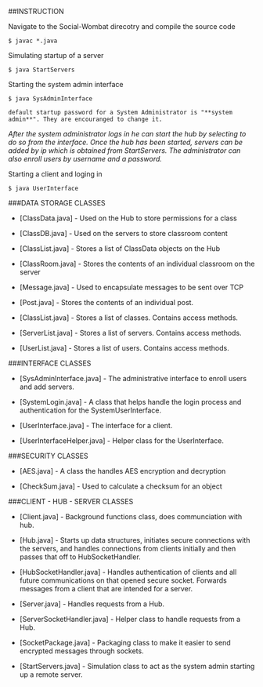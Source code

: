 ##INSTRUCTION

Navigate to the Social-Wombat direcotry and compile the source code 

    $ javac *.java
    
Simulating startup of a server 

    $ java StartServers

Starting the system admin interface

    $ java SysAdminInterface
`default startup password for a System Administrator is "**system admin**". They are encouranged to change it.`

*After the system administrator logs in he can start the hub by selecting to do so from the interface. Once the hub has been started, servers can be added by ip which is obtained from StartServers. The administrator can also enroll users by username and a password.*  

Starting a client and loging in 


    $ java UserInterface

###DATA STORAGE CLASSES  

 
* [ClassData.java] - Used on the Hub to store permissions for a class

* [ClassDB.java] - Used on the servers to store classroom content

* [ClassList.java] - Stores a list of ClassData objects on the Hub

* [ClassRoom.java] - Stores the contents of an individual classroom on the server

* [Message.java] - Used to encapsulate messages to be sent over TCP

* [Post.java] - Stores the contents of an individual post.

* [ClassList.java] - Stores a list of classes. Contains access methods.

* [ServerList.java] - Stores a list of servers. Contains access methods.

* [UserList.java] - Stores a list of users. Contains access methods. 

###INTERFACE CLASSES


* [SysAdminInterface.java] - The administrative interface to enroll users and add servers.

* [SystemLogin.java] - A class that helps handle the login process and authentication
for the SystemUserInterface.

* [UserInterface.java] - The interface for a client.

* [UserInterfaceHelper.java] - Helper class for the UserInterface.

###SECURITY CLASSES

* [AES.java] - A class the handles AES encryption and decryption

* [CheckSum.java] - Used to calculate a checksum for an object


###CLIENT - HUB - SERVER CLASSES 

* [Client.java] - Background functions class, does communciation with hub.

* [Hub.java] - Starts up data structures, initiates secure connections with the 
servers, and handles connections from clients initially and then passes that off
to HubSocketHandler.

* [HubSocketHandler.java] - Handles authentication of clients and all future communications on that opened secure socket. Forwards messages from a client that are intended for a server.

* [Server.java] - Handles requests from a Hub.

* [ServerSocketHandler.java] - Helper class to handle requests from a Hub.

* [SocketPackage.java] - Packaging class to make it easier to send encrypted messages
through sockets.

* [StartServers.java] - Simulation class to act as the system admin starting up a remote server.


